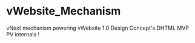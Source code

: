 # vWebsite_Mechanism
vNext mechanism powering vWebsite 1.0 Design Concept's DHTML MVP PV internals !
